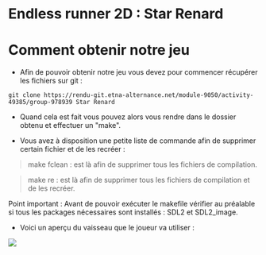 # Endless runner 2D : Star Renard

# Comment obtenir notre jeu

- Afin de pouvoir obtenir notre jeu vous devez pour commencer récupérer les fichiers sur git :

````
git clone https://rendu-git.etna-alternance.net/module-9050/activity-49385/group-978939 Star Renard
````

- Quand cela est fait vous pouvez alors vous rendre dans le dossier obtenu et effectuer un "make".

- Vous avez à disposition une petite liste de commande afin de supprimer certain fichier et de les recréer :
> make fclean : est là afin de supprimer tous les fichiers de compilation.

> make re : est là afin de supprimer tous les fichiers de compilation et de les recréer.

Point important : Avant de pouvoir exécuter le makefile vérifier au préalable si tous les packages nécessaires sont installés : SDL2 et SDL2_image.

- Voici un aperçu du vaisseau que le joueur va utiliser :

![](https://cdn.discordapp.com/attachments/920687736049008640/979758572135120926/vaiseau.png)

